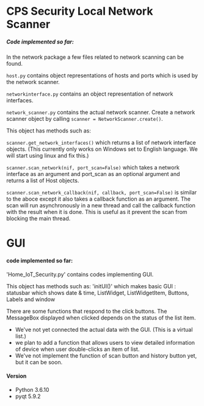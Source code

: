 # CPS Security Local Network Scanner

##### Code implemented so far:

In the network package a few files related to network scanning can be found.
 
`host.py` contains object representations of hosts and ports which is used by the network scanner.

`networkinterface.py` contains an object representation of network interfaces. 

`network_scanner.py` contains the actual network scanner. Create a network scanner object by calling `scanner = NetworkScanner.create()`.

This object has methods such as:

`scanner.get_network_interfaces()` which returns a list of network interface objects. (This currently only works on Windows set to English language. We will start using linux and fix this.)

`scanner.scan_network(nif, port_scan=False)` which takes a network interface as an argument and port_scan as an optional argument and returns a list of Host objects.

`scanner.scan_network_callback(nif, callback, port_scan=False)` is similar to the aboce except it also takes a callback function as an argument. The scan will run asynchronously in a new thread and call the callback function with the result when it is done. This is useful as it prevent the scan from blocking the main thread.

 # GUI
 
 #### code implemented so far:
 
 'Home_IoT_Security.py' contains codes implementing GUI.
 
 This object has methods such as:
 'initUI()' which makes basic GUI : statusbar which shows date & time, ListWidget, ListWidgetItem, Buttons, Labels and window
 
 There are some functions that respond to the click buttons.
 The MessageBox displayed when clicked depends on the status of the list item.
 
 - We've not yet connected the actual data with the GUI. (This is a virtual list.)
 - we plan to add a function that allows users to view detailed information of device when user double-clicks an item of list.
 - We've not implement the function of scan button and history button yet, but it can be soon.
 
 
 #### Version
 - Python 3.6.10
 - pyqt 5.9.2
